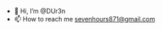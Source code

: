 - 👋 Hi, I’m @DUr3n
- 📫 How to reach me sevenhours871@gmail.com

<!---
DUr3n/DUr3n is a ✨ special ✨ repository because its `README.md` (this file) appears on your GitHub profile.
You can click the Preview link to take a look at your changes.
--->
